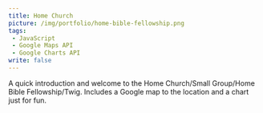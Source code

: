 ```yaml
---
title: Home Church
picture: /img/portfolio/home-bible-fellowship.png
tags:
 - JavaScript
 - Google Maps API
 - Google Charts API
write: false
---
```


A quick introduction and welcome to the Home Church/Small Group/Home Bible Fellowship/Twig. 
Includes a Google map to the location and a chart just for fun.